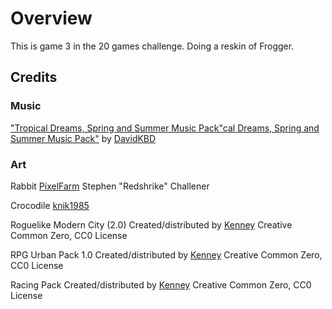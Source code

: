 # Overview
This is game 3 in the 20 games challenge. Doing a reskin of Frogger.

## Credits
### Music
["Tropical Dreams, Spring and Summer Music Pack"cal Dreams, Spring and Summer Music Pack"](https://davidkbd.itch.io/tropical-dreams-spring-and-summer-music-pac://davidkbd.itch.io/tropical-dreams-spring-and-summer-music-pack) by [DavidKBD](https://davidkbd.itch.io/)

### Art
Rabbit 
[PixelFarm](https://bitbucket.org/tebruno99/pixelfarm) Stephen "Redshrike" Challener

Crocodile 
[knik1985](https://opengameart.org/users/knik198://opengameart.org/users/knik1985)

Roguelike Modern City (2.0)
Created/distributed by [Kenney](www.kenney.nl)
Creative Common Zero, CC0 License

RPG Urban Pack 1.0
Created/distributed by [Kenney](www.kenney.nl)
Creative Common Zero, CC0 License

Racing Pack
Created/distributed by [Kenney](www.kenney.nl)
Creative Common Zero, CC0 License
